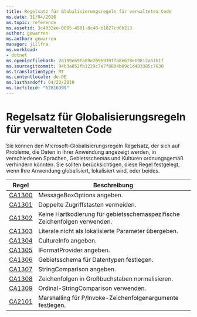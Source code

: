 ```yaml
---
title: Regelsatz für Globalisierungsregeln für verwalteten Code
ms.date: 11/04/2016
ms.topic: reference
ms.assetid: 3c4032ee-0805-4581-8c48-b1827cd6b213
author: gewarren
ms.author: gewarren
manager: jillfra
ms.workload:
- dotnet
ms.openlocfilehash: 28199eb9fa09e2096939ffa8e678eb9812a61b1f
ms.sourcegitcommit: 94b3a052fb1229c7e7f8804b09c1d403385c7630
ms.translationtype: MT
ms.contentlocale: de-DE
ms.lasthandoff: 04/23/2019
ms.locfileid: "62816399"
---
```

# <a name="globalization-rules-rule-set-for-managed-code"></a>Regelsatz für Globalisierungsregeln für verwalteten Code
Sie können den Microsoft-Globalisierungsregeln Regelsatz, der sich auf Probleme, die Daten in Ihrer Anwendung angezeigt werden, in verschiedenen Sprachen, Gebietsschemas und Kulturen ordnungsgemäß verhindern könnten. Sie sollten berücksichtigen, diese Regel festgelegt, wenn Ihre Anwendung globalisiert, lokalisiert wird, oder beides.

|Regel|Beschreibung|
|----------|-----------------|
|[CA1300](../code-quality/ca1300-specify-messageboxoptions.md)|MessageBoxOptions angeben.|
|[CA1301](../code-quality/ca1301-avoid-duplicate-accelerators.md)|Doppelte Zugriffstasten vermeiden.|
|[CA1302](../code-quality/ca1302-do-not-hardcode-locale-specific-strings.md)|Keine Hartkodierung für gebietsschemaspezifische Zeichenfolgen verwenden.|
|[CA1303](../code-quality/ca1303-do-not-pass-literals-as-localized-parameters.md)|Literale nicht als lokalisierte Parameter übergeben.|
|[CA1304](../code-quality/ca1304-specify-cultureinfo.md)|CultureInfo angeben.|
|[CA1305](../code-quality/ca1305-specify-iformatprovider.md)|IFormatProvider angeben.|
|[CA1306](../code-quality/ca1306-set-locale-for-data-types.md)|Gebietsschema für Datentypen festlegen.|
|[CA1307](../code-quality/ca1307-specify-stringcomparison.md)|StringComparison angeben.|
|[CA1308](../code-quality/ca1308-normalize-strings-to-uppercase.md)|Zeichenfolgen in Großbuchstaben normalisieren.|
|[CA1309](../code-quality/ca1309-use-ordinal-stringcomparison.md)|Ordinal-StringComparison verwenden.|
|[CA2101](../code-quality/ca2101-specify-marshaling-for-p-invoke-string-arguments.md)|Marshalling für P/Invoke-Zeichenfolgenargumente festlegen.|